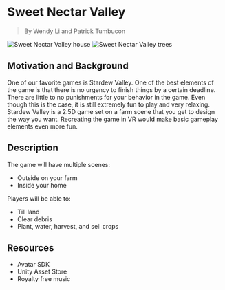 # Sweet Nectar Valley
> By Wendy Li and Patrick Tumbucon

<img src="https://i.imgur.com/cdMeNDZ.png" alt="Sweet Nectar Valley house">
<img src="https://image.ibb.co/iewgST/2.png" alt="Sweet Nectar Valley trees">

## Motivation and Background

One of our favorite games is Stardew Valley. One of the best elements of the game is that there is no urgency to finish things by a certain deadline. There are little to no punishments for your behavior in the game. Even though this is the case, it is still extremely fun to play and very relaxing. Stardew Valley is a 2.5D game set on a farm scene that you get to design the way you want. Recreating the game in VR would make basic gameplay elements even more fun. 

## Description

The game will have multiple scenes:
- Outside on your farm
- Inside your home

Players will be able to:
- Till land
- Clear debris
- Plant, water, harvest, and sell crops

## Resources

- Avatar SDK
- Unity Asset Store
- Royalty free music
